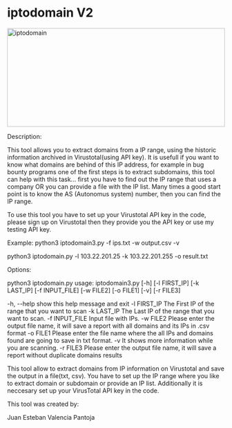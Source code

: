 # iptodomain V2
<img src="https://cloud.githubusercontent.com/assets/6917066/21866468/6590ab3a-d818-11e6-89f7-609e2d8f1171.jpg" alt="iptodomain" height="228" width="504">

Description:

This tool allows you to extract domains from a IP range, using the historic information archived in Virustotal(using API key). It is usefull if you want to know what domains are behind of this IP address, for example in bug bounty programs one of the first steps is to extract subdomains, this tool can help with this task... first you have to find out the IP range that uses a company OR you can provide a file with the IP list. Many times a good start point is to know the AS (Autonomus system) number, then you can find the IP range.


To use this tool you have to set up your Virustotal API key in the code, please sign up on Virustotal then they provide you the API key or use my testing API key.


Example:
python3 iptodomain3.py -f ips.txt  -w output.csv -v

python3 iptodomain.py -l 103.22.201.25 -k 103.22.201.255 -o result.txt


Options:


python3 iptodomain.py 
usage: iptodomain3.py [-h] [-l FIRST_IP] [-k LAST_IP] [-f INPUT_FILE] [-w FILE2] [-o FILE1] [-v] [-r FILE3]

  -h, --help     show this help message and exit
  -l FIRST_IP    The First IP of the range that you want to scan
  -k LAST_IP     The Last IP of the range that you want to scan.
  -f INPUT_FILE  Input file with IPs.
  -w FILE2       Please enter the output file name, it will save a report with all domains and its IPs in .csv format
  -o FILE1       Please enter the file name where the all IPs and domains found are going to save in txt format.
  -v             It shows more information while you are scanning.
  -r FILE3       Please enter the output file name, it will save a report without duplicate domains results

This tool allow to extract domains from IP information on Virustotal and save
the output in a file(txt, csv). You have to set up the IP range where you like to
extract domain or subdomain or provide an IP list. Additionally it is neccesary set up your
VirusTotal API key in the code.


  
  This tool was created by:
  
  Juan Esteban Valencia Pantoja
